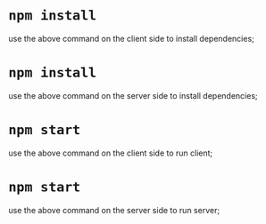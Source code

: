 # `npm install`

use the above command on the client side to install dependencies;

# `npm install`

use the above command on the server side to install dependencies;

# `npm start`

use the above command on the client side to run client;

# `npm start`

use the above command on the server side to run server;
